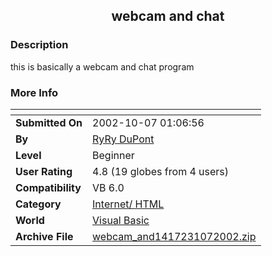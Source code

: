 ﻿<div align="center">

## webcam and chat


</div>

### Description

this is basically a webcam and chat program
 
### More Info
 


<span>             |<span>
---                |---
**Submitted On**   |2002-10-07 01:06:56
**By**             |[RyRy DuPont](https://github.com/Planet-Source-Code/PSCIndex/blob/master/ByAuthor/ryry-dupont.md)
**Level**          |Beginner
**User Rating**    |4.8 (19 globes from 4 users)
**Compatibility**  |VB 6\.0
**Category**       |[Internet/ HTML](https://github.com/Planet-Source-Code/PSCIndex/blob/master/ByCategory/internet-html__1-34.md)
**World**          |[Visual Basic](https://github.com/Planet-Source-Code/PSCIndex/blob/master/ByWorld/visual-basic.md)
**Archive File**   |[webcam\_and1417231072002\.zip](https://github.com/Planet-Source-Code/ryry-dupont-webcam-and-chat__1-39604/archive/master.zip)









